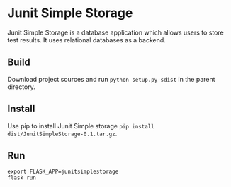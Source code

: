 # Junit Simple Storage

Junit Simple Storage is a database application which
allows users to store test results. It uses relational
databases as a backend.

## Build

Download project sources and run `python setup.py sdist`
in the parent directory.

## Install

Use pip to install Junit Simple storage
`pip install dist/JunitSimpleStorage-0.1.tar.gz`.

## Run

```
export FLASK_APP=junitsimplestorage
flask run
```
